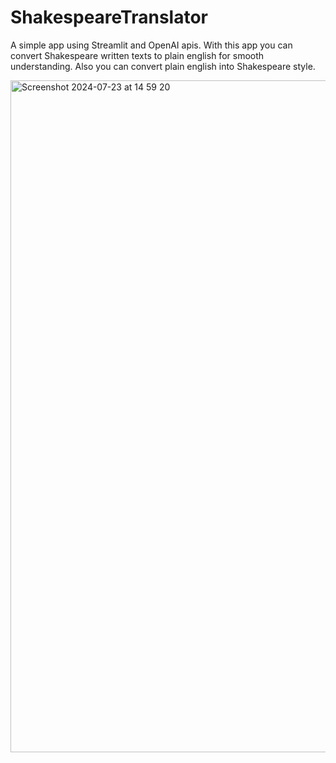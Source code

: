 # ShakespeareTranslator

A simple app using Streamlit and OpenAI apis. With this app you can convert Shakespeare written texts to plain english for smooth understanding. Also you can convert plain english into Shakespeare style.

<img width="1075" alt="Screenshot 2024-07-23 at 14 59 20" src="https://github.com/user-attachments/assets/2c3668ea-b4a3-4a45-aa31-4723996a9981">
